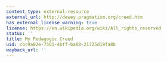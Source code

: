 ```yaml
---
content_type: external-resource
external_url: http://dewey.pragmatism.org/creed.htm
has_external_license_warning: true
license: https://en.wikipedia.org/wiki/All_rights_reserved
status: ''
title: My Pedagogic Creed
uid: cbc9a82e-7501-4bff-ba88-21725d19fa8b
wayback_url: ''
---
```

